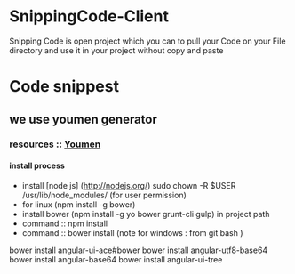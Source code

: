 # SnippingCode-Client
Snipping Code is open project which you can to pull your Code on your File directory and use it in your project without copy and paste 

# Code snippest #
## we use youmen generator ##
### resources :: [Youmen](http://yeoman.io/learning/index.html) ###

#### install process ####
* install [node js] (http://nodejs.org/)
sudo chown -R $USER /usr/lib/node_modules/ (for user permission)
* for linux (npm install -g bower)
* install bower (npm install -g yo bower grunt-cli gulp) in project path
* command :: npm install
* command :: bower install (note for windows : from git bash )


bower install angular-ui-ace\#bower
bower install angular-utf8-base64
bower install angular-base64
bower install angular-ui-tree
